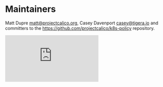# Maintainers

Matt Dupre <matt@projectcalico.org>, Casey Davenport <casey@tigera.io> and committers to the https://github.com/projectcalico/k8s-policy repository.


[![Analytics](https://kubernetes-site.appspot.com/UA-36037335-10/GitHub/cluster/addons/calico-policy-controller/MAINTAINERS.md?pixel)]()
